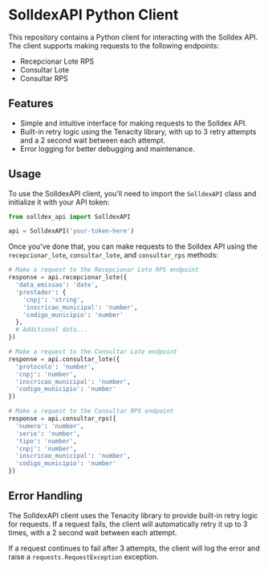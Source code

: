 # SolldexAPI Python Client

This repository contains a Python client for interacting with the Solldex API. The client supports making requests to the following endpoints:

- Recepcionar Lote RPS
- Consultar Lote
- Consultar RPS

## Features

- Simple and intuitive interface for making requests to the Solldex API.
- Built-in retry logic using the Tenacity library, with up to 3 retry attempts and a 2 second wait between each attempt.
- Error logging for better debugging and maintenance.

## Usage

To use the SolldexAPI client, you'll need to import the `SolldexAPI` class and initialize it with your API token:

```python
from solldex_api import SolldexAPI

api = SolldexAPI('your-token-here')
```

Once you've done that, you can make requests to the Solldex API using the `recepcionar_lote`, `consultar_lote`, and `consultar_rps` methods:

```python
# Make a request to the Recepcionar Lote RPS endpoint
response = api.recepcionar_lote({
  'data_emissao': 'date',
  'prestador': {
    'cnpj': 'string',
    'inscricao_municipal': 'number',
    'codigo_municipio': 'number'
  },
  # Additional data...
})

# Make a request to the Consultar Lote endpoint
response = api.consultar_lote({
  'protocolo': 'number',
  'cnpj': 'number',
  'inscricao_municipal': 'number',
  'codigo_municipio': 'number'
})

# Make a request to the Consultar RPS endpoint
response = api.consultar_rps({
  'numero': 'number',
  'serie': 'number',
  'tipo': 'number',
  'cnpj': 'number',
  'inscricao_municipal': 'number',
  'codigo_municipio': 'number'
})
```

## Error Handling

The SolldexAPI client uses the Tenacity library to provide built-in retry logic for requests. If a request fails, the client will automatically retry it up to 3 times, with a 2 second wait between each attempt.

If a request continues to fail after 3 attempts, the client will log the error and raise a `requests.RequestException` exception.
